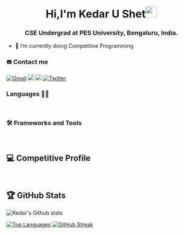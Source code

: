<h1 align="center">Hi,I'm Kedar U Shet<img src="https://raw.githubusercontent.com/iampavangandhi/iampavangandhi/master/gifs/Hi.gif" width="30px"></h1>

<h3 align="center">CSE Undergrad at PES University, Bengaluru, India.</h3>

- 🌱 I’m currently doing Competitive Programming

### ☎️ Contact me 

<a href = "mailto:kedarkedu01@gmail.com?subject=From your Github Profile" ><img alt="Gmail" src="https://img.shields.io/badge/Gmail-D14836?style=for-the-badge&logo=gmail&logoColor=white" /></a>
<a href = "https://www.linkedin.com/in/kedar-u-3456b810a/" ><img src="https://img.shields.io/badge/linkedin%20-%230077B5.svg?&style=for-the-badge&logo=linkedin&logoColor=white"/></a>
<a href = "https://www.instagram.com/kedar_shet/" ><img src="https://img.shields.io/badge/instagram%20-%23E4405F.svg?&style=for-the-badge&logo=Instagram&logoColor=white"/></a>
<a href = "https://twitter.com/kedar_shet" ><img alt="Twitter" src="https://img.shields.io/badge/twitter-%231DA1F2.svg?&style=for-the-badge&logo=Twitter&logoColor=white"/> </a>
<!-- <a href="https://www.reddit.com/user/aditeyabaral"><img alt="Reddit" src="https://img.shields.io/badge/Reddit-FF4500?style=for-the-badge&logo=reddit&logoColor=white" /></a> -->
<!-- <a href="https://t.me/aditeyabaral"><img alt="Telegram" src="https://img.shields.io/badge/Telegram-2CA5E0?style=for-the-badge&logo=telegram&logoColor=white" /></a> -->

### Languages 👨‍💻

<a href=""><img alt="" src="https://img.shields.io/badge/Python-3776AB?style=for-the-badge&logo=python&logoColor=white" /></a>
<a href=""><img alt="" src="https://img.shields.io/badge/C-00599C?style=for-the-badge&logo=c&logoColor=white" /></a>
<a href=""><img alt="" src="https://img.shields.io/badge/Java-ED8B00?style=for-the-badge&logo=java&logoColor=white" /></a>
<a href=""><img alt="" src="https://img.shields.io/badge/HTML-239120?style=for-the-badge&logo=html5&logoColor=white" /></a>
<a href=""><img alt="" src="https://img.shields.io/badge/PSQL-006EE6?style=for-the-badge&logo=postgresql&logoColor=white" /></a>
<a href=""><img alt="" src="https://img.shields.io/badge/C%23-239120?style=for-the-badge&logo=c-sharp&logoColor=white" /></a>

### 🛠 Frameworks and Tools

<a href=""><img alt="" src="https://img.shields.io/badge/Flask-000000?style=for-the-badge&logo=flask&logoColor=white" /></a>
<a href=""><img alt="" src="https://img.shields.io/badge/Jupyter-F37626.svg?&style=for-the-badge&logo=Jupyter&logoColor=white" /></a>
<a href=""><img alt="" src="https://img.shields.io/badge/Python-3776AB?style=for-the-badge&logo=python&logoColor=white" /></a>
<a href=""><img alt="" src="https://img.shields.io/badge/Bootstrap-563D7C?style=for-the-badge&logo=bootstrap&logoColor=white" /></a>
<a href=""><img alt="" src="https://img.shields.io/badge/Visual_Studio_Code-0078D4?style=for-the-badge&logo=visual%20studio%20code&logoColor=white" /></a>
<a href=""><img alt="" src="https://img.shields.io/badge/Colab-F9AB00?style=for-the-badge&logo=googlecolab&color=525252" /></a>
<a href=""><img alt="" src="https://img.shields.io/badge/Adobe-After%20Effects-CF96FD?style=for-the-badge&logo=Adobe-After-Effects&labelColor=393665&logoWidth=15" /></a>
<a href=""><img alt="" src="https://img.shields.io/badge/Adobe-Premiere%20Pro-9999FF?style=for-the-badge&logo=Adobe-Premiere%20Pro&labelColor=2f2f5b&logoWidth=15e" /></a>
<a href=""><img alt="" src="https://img.shields.io/badge/TensorFlow-FF6F00?style=for-the-badge&logo=tensorflow&logoColor=white" /></a>

## 💻 Competitive Profile
<a href="https://www.hackerrank.com/KedarUShet"><img alt="" src="https://img.shields.io/badge/-Hackerrank-2EC866?style=for-the-badge&logo=HackerRank&logoColor=white" /></a>
<a href="https://leetcode.com/kedarshet/"><img alt="" src="https://img.shields.io/badge/-LeetCode-FFA116?style=for-the-badge&logo=LeetCode&logoColor=black" /></a>
<a href="https://www.sololearn.com/profile/17905307"><img alt="" src="https://img.shields.io/badge/-Sololearn-3a464b?style=for-the-badge&logo=Sololearn&logoColor=white" /></a>
<!-- <a href=""><img alt="" src="https://img.shields.io/badge/-LeetCode-FFA116?style=for-the-badge&logo=LeetCode&logoColor=black" /></a> -->
  


## 🏆 GitHub Stats
![Kedar's Github stats](https://github-readme-stats.vercel.app/api?username=kedarshet&count_private=true&theme=tokyonight)

[![Top Languages](https://github-readme-stats.vercel.app/api/top-langs/?username=kedarshet&layout=compact&show_icons=true&theme=tokyonight)](https://github.com/DenverCoder1/github-readme-streak-stats)
[![GitHub Streak](https://github-readme-streak-stats.herokuapp.com/?user=kedarshet&theme=tokyonight)](https://github.com/DenverCoder1/github-readme-streak-stats)
